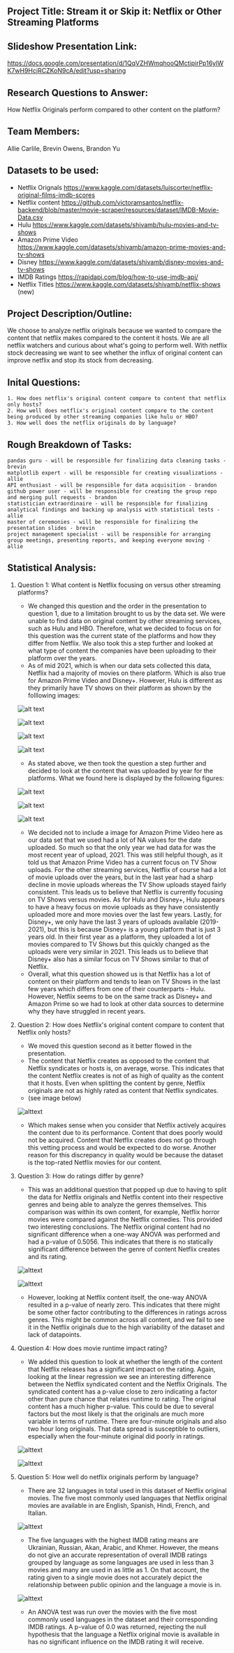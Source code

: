 ## Project Title: Stream it or Skip it: Netflix or Other Streaming Platforms
## Slideshow Presentation Link:
https://docs.google.com/presentation/d/1QqVZHWmqhooQMctipirPp16ylWK7wH9HcjRCZKoN9cA/edit?usp=sharing
## Research Questions to Answer: 
How Netflix Originals perform compared to other content on the platform?
## Team Members: 
Allie Carlile, Brevin Owens, Brandon Yu
## Datasets to be used: 
- Netflix Orignals https://www.kaggle.com/datasets/luiscorter/netflix-original-films-imdb-scores
- Netflix content https://github.com/victoramsantos/netflix-backend/blob/master/movie-scraper/resources/dataset/IMDB-Movie-Data.csv
- Hulu https://www.kaggle.com/datasets/shivamb/hulu-movies-and-tv-shows
- Amazon Prime Video https://www.kaggle.com/datasets/shivamb/amazon-prime-movies-and-tv-shows
- Disney https://www.kaggle.com/datasets/shivamb/disney-movies-and-tv-shows
- IMDB Ratings https://rapidapi.com/blog/how-to-use-imdb-api/
- Netflix Titles https://www.kaggle.com/datasets/shivamb/netflix-shows (new)
## Project Description/Outline:
We choose to analyze netflix originals because we wanted to compare the content that netflix makes compared to the content it hosts. We are all netflix watchers and curious about what's going to perform well. With netflix stock decreasing we want to see whether the influx of original content can improve netflix and stop its stock from decreasing. 
## Inital Questions:
    1. How does netflix's original content compare to content that netflix only hosts?
    2. How well does netflix's original content compare to the content being produced by other streaming companies like hulu or HBO?
    3. How well does the netflix originals do by language?
## Rough Breakdown of Tasks:
    pandas guru - will be responsible for finalizing data cleaning tasks - brevin
    matplotlib expert - will be responsible for creating visualizations - allie
    API enthusiast - will be responsible for data acquisition - brandon
    github power user - will be responsible for creating the group repo and merging pull requests - brandon
    statistician extraordinaire - will be responsible for finalizing analytical findings and backing up analysis with statistical tests - allie
    master of ceremonies - will be responsible for finalizing the presentation slides - brevin
    project management specialist - will be responsible for arranging group meetings, presenting reports, and keeping everyone moving - allie
## Statistical Analysis: 
1. Question 1: What content is Netflix focusing on versus other streaming platforms?
    - We changed this question and the order in the presentation to question 1, due to a limitation brought to us by the data set. We were unable to find data on original content by other streaming services, such as Hulu and HBO. Therefore, what we decided to focus on for this question was the current state of the platforms and how they differ from Netflix. We also took this a step further and looked at what type of content the companies have been uploading to their platform over the years. 
    - As of mid 2021, which is when our data sets collected this data, Netflix had a majority of movies on there platform. Which is also true for Amazon Prime Video and Disney+. However, Hulu is different as they primarily have TV shows on their platform as shown by the folllowing images: 

    ![alt text](https://github.com/yuthegreat1/GroupProject/blob/main/Figures/NetflixContentCount.png?raw=true)

    ![alt text](https://github.com/yuthegreat1/GroupProject/blob/main/Figures/HuluContentCount.png?raw=true)

    ![alt text](https://github.com/yuthegreat1/GroupProject/blob/main/Figures/DisneyContentCount.png?raw=true)

    ![alt text](https://github.com/yuthegreat1/GroupProject/blob/main/Figures/AmazonContentCount.png?raw=true)

    - As stated above, we then took the question a step further and decided to look at the content that was uploaded by year for the platforms. What we found here is displayed by the following figures: 

    ![alt text](https://github.com/yuthegreat1/GroupProject/blob/main/Figures/NetflixUploadsByYear.png?raw=true)

    ![alt text](https://github.com/yuthegreat1/GroupProject/blob/main/Figures/HuluUploadsByYear.png?raw=true)

    ![alt text](https://github.com/yuthegreat1/GroupProject/blob/main/Figures/DisneyUploadsByYear.png?raw=true)

    - We decided not to include a image for Amazon Prime Video here as our data set that we used had a lot of NA values for the date uploaded. So much so that the only year we had data for was the most recent year of upload, 2021. This was still helpful though, as it told us that Amazon Prime Video has a current focus on TV Show uploads. For the other streaming services, Netflix of course had a lot of movie uploads over the years, but in the last year had a sharp decline in movie uploads whereas the TV Show uploads stayed fairly consistent. This leads us to believe that Netflix is currently focusing on TV Shows versus movies. As for Hulu and Disney+, Hulu appears to have a heavy focus on movie uploads as they have consistently uploaded more and more movies over the last few years. Lastly, for Disney+, we only have the last 3 years of uploads available (2019-2021), but this is because Disney+ is a young platform that is just 3 years old. In their first year as a platform, they uploaded a lot of movies compared to TV Shows but this quickly changed as the uploads were very similar in 2021. This leads us to believe that Disney+ also has a similar focus on TV Shows similar to that of Netflix. 
    - Overall, what this question showed us is that Netflix has a lot of content on their platform and tends to lean on TV Shows in the last few years which differs from one of their counterparts - Hulu. However, Netflix seems to be on the same track as Disney+ and Amazon Prime so we had to look at other data sources to determine why they have struggled in recent years. 

2. Question 2: How does Netflix's original content compare to content that Netflix only hosts?
    - We moved this question second as it better flowed in the presentation.
    - The content that Netflix creates as opposed to the content that Netflix syndicates or hosts is, on average, worse. This indicates that the content Netflix creates is not of as high of quality as the content that it hosts. Even when splitting the content by genre, Netflix originals are not as highly rated as content that Netflix syndicates.
    - (see image below)

    ![alttext](https://github.com/yuthegreat1/GroupProject/blob/main/Figures/NetflixOriginalsvsNetflixRatings.png?raw=true)
    
    - Which makes sense when you consider that Netflix actively acquires the content due to its performance. Content that does poorly would not be acquired. Content that Netflix creates does not go through this vetting process and would be expected to do worse. Another reason for this discrepancy in quality would be because the dataset is the top-rated Netflix movies for our content.

3. Question 3: How do ratings differ by genre?
    - This was an additional question that popped up due to having to split the data for Netflix originals and Netflix content into their respective genres and being able to analyze the genres themselves. This comparison was within its own content, for example, Netflix horror movies were compared against the Netflix comedies. This provided two interesting conclusions. The Netflix original content had no significant difference when a one-way ANOVA was performed and had a p-value of 0.5056. This indicates that there is no statically significant difference between the genre of content Netflix creates and its rating.
 
    ![alttext](https://github.com/yuthegreat1/GroupProject/blob/main/Figures/NetflixOriginalsGenreAll.png?raw=true)

    ![alttext](https://github.com/yuthegreat1/GroupProject/blob/main/Figures/NetflixGenreAll.png?raw=true)

    - However, looking at Netflix content itself, the one-way ANOVA resulted in a p-value of nearly zero. This indicates that there might be some other factor contributing to the differences in ratings across genres. This might be common across all content, and we fail to see it in the Netflix originals due to the high variability of the dataset and lack of datapoints. 

4. Question 4: How does movie runtime impact rating?
    - We added this question to look at whether the length of the content that Netflix releases has a significant impact on the rating. Again, looking at the linear regression we see an interesting difference between the Netflix syndicated content and the Netflix Originals. The syndicated content has a p-value close to zero indicating a factor other than pure chance that relates runtime to rating. The original content has a much higher p-value. This could be due to several factors but the most likely is that the originals are much more variable in terms of runtime. There are four-minute originals and also two hour long originals. That data spread is susceptible to outliers, especially when the four-minute original did poorly in ratings.

    ![alttext](https://github.com/yuthegreat1/GroupProject/blob/main/Figures/NetflixRuntimeRating.png?raw=true)

    ![alttext](https://github.com/yuthegreat1/GroupProject/blob/main/Figures/NetflixOriginalsRuntimeRating.png?raw=true)

5. Question 5: How well do netflix originals perform by language?
    - There are 32 languages in total used in this dataset of Netflix original movies. The five most commonly used languages that Netflix original movies are available in are English, Spanish, Hindi, French, and Italian. 

    ![alttext](https://github.com/yuthegreat1/GroupProject/blob/main/Figures/language_popularity.png?raw=true)

    - The five languages with the highest IMDB rating means are Ukrainian, Russian, Akan, Arabic, and Khmer. However, the means do not give an accurate representation of overall IMDB ratings grouped by language as some languages are used in less than 3 movies and many are used in as little as 1. On that account, the rating given to a single movie does not accurately depict the relationship between public opinion and the language a movie is in. 

    ![alttext](https://github.com/yuthegreat1/GroupProject/blob/main/Figures/top5languagemeans.png?raw=true)

    - An ANOVA test was run over the movies with the five most commonly used languages in the dataset and their corresponding IMDB ratings. A p-value of 0.0 was returned, rejecting the null hypothesis that the language a Netflix original movie is available in has no significant influence on the IMDB rating it will receive. 

    
